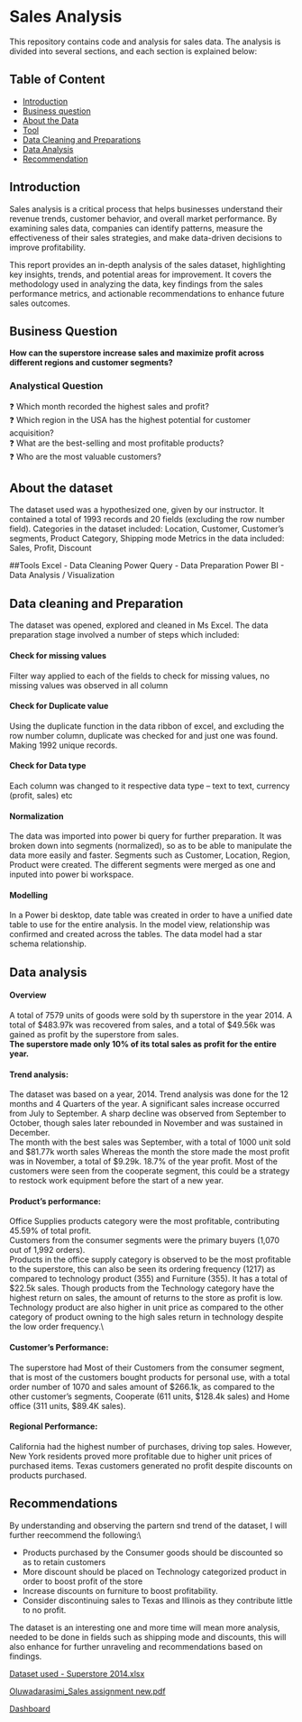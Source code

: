  # Sales Analysis
 This repository contains code and analysis for sales data. The analysis is divided into several sections, and each section is explained below:
 
## Table of Content

- [Introduction](#Introduction)
- [Business question](#Business_question)
- [About the Data](#About_the_data)
- [Tool](#tools)
- [Data Cleaning and Preparations](#Data_Cleaning_and_Preparations)
- [Data Analysis](#Data_Analysis)
- [Recommendation](#Recommendations)



## Introduction

Sales analysis is a critical process that helps businesses understand their revenue trends, customer behavior, and overall market performance. By examining sales data, companies can identify patterns, measure the effectiveness of their sales strategies, and make data-driven decisions to improve profitability.

This report provides an in-depth analysis of the sales dataset, highlighting key insights, trends, and potential areas for improvement. It covers the methodology used in analyzing the data, key findings from the sales performance metrics, and actionable recommendations to enhance future sales outcomes.

## Business Question
**How can the superstore increase sales and maximize profit across different regions and customer segments?**


### Analystical Question
❓ Which month recorded the highest sales and profit?  
❓ Which region in the USA has the highest potential for customer acquisition?  
❓ What are the best-selling and most profitable products?  
❓ Who are the most valuable customers?


## About the dataset
The dataset used was a hypothesized one, given by our instructor. It contained a total of 1993 records and 20 fields (excluding the row number field). 
Categories in the dataset included: Location, Customer, Customer’s segments, Product Category, Shipping mode
Metrics in the data included: Sales, Profit, Discount

##Tools
Excel - Data Cleaning
Power Query - Data Preparation
Power BI - Data Analysis / Visualization



## Data cleaning and Preparation
The dataset was opened, explored and cleaned in Ms Excel.  The data preparation stage involved a number of steps which included:  

#### Check for missing values 
Filter way applied to each of the fields to check for missing values, no missing values was observed in all column

#### Check for Duplicate value 
Using the duplicate function in the data ribbon of excel, and excluding the row number column, duplicate was checked for and just one was found. Making 1992 unique records.

#### Check for Data type
Each column was changed to it respective data type – text to text, currency (profit, sales) etc

#### Normalization
The data was imported into power bi query for further preparation. It was broken down into segments (normalized), so as to be able to manipulate the data more easily and faster.  Segments such as Customer, Location, Region, Product were created. The different segments were merged as one and inputed into power bi workspace.

#### Modelling
In a Power bi desktop, date table was created in order to have a unified date table to use for the entire analysis.  In the model view, relationship was confirmed and created across the tables. The data model had a star schema relationship.


## Data analysis
#### Overview
A total of 7579 units of goods were sold by th superstore in the year 2014. A total of $483.97k was recovered from sales, and a total of $49.56k was gained as profit by the superstore from sales.\
**The superstore made only 10% of its total sales as profit for the entire year.**

#### Trend analysis: 
The dataset was based on a year, 2014. Trend analysis was done for the 12 months and 4 Quarters of the year. 
A significant sales increase occurred from July to September. A sharp decline was observed from September to October, though sales later rebounded in November and was sustained in December.\
The month with the best sales was September, with a total of 1000 unit sold and $81.77k worth sales Whereas the month the store made the most profit was in November, a total of $9.29k. 18.7% of the year profit. Most of the customers were seen from the cooperate segment, this could be a strategy to restock work equipment before the start of a new year.

#### Product’s performance: 
Office Supplies products category were the most profitable, contributing 45.59% of total profit.  
Customers from the consumer segments were the primary buyers (1,070 out of 1,992 orders).\
Products in the office supply category is observed to be the most profitable to the superstore, this can also be seen its ordering frequency (1217) as compared to technology product (355) and Furniture (355). It has a total of $22.5k sales.  Though products from the Technology category have the highest return on sales, the amount of returns to the store as profit is low. Technology product are also higher in unit price as compared to the other category of product owning to the high sales return in technology despite the low order frequency.\

#### Customer’s Performance: 
The superstore had Most of their Customers from the consumer segment, that is most of the customers bought products for personal use, with a total order number of 1070 and sales amount of $266.1k, as compared to the other customer’s segments, Cooperate (611 units, $128.4k sales) and Home office (311 units, $89.4K sales).


#### Regional Performance:

California had the highest number of purchases, driving top sales. However, New York residents proved more profitable due to higher unit prices of purchased items.
Texas customers generated no profit despite discounts on products purchased.


## Recommendations
By understanding and observing the partern snd trend of the dataset, I will further reecommend the following:\
-	Products purchased by the Consumer goods should be discounted so as to retain customers 
-	More discount should be placed on Technology categorized product in order to boost profit of the store
-	Increase discounts on furniture to boost profitability.
-	 Consider discontinuing sales to Texas and Illinois as they contribute little to no profit.


The dataset is an interesting one and more time will mean more analysis, needed to be done in fields such as shipping mode and discounts, this will also enhance for further unraveling and recommendations based on findings.

[Dataset used - Superstore 2014.xlsx](https://github.com/user-attachments/files/19459786/Superstore.2014.xlsx)

[Oluwadarasimi_Sales assignment new.pdf](https://github.com/user-attachments/files/19459779/Oluwadarasimi_Sales.assignment.new.pdf)

[Dashboard](https://github.com/user-attachments/assets/af24b7fa-79b5-46df-8268-76dab67ea508)

